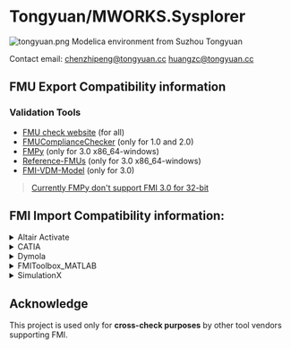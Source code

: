 # Tongyuan/MWORKS.Sysplorer

![tongyuan.png](https://www.tongyuan.cc/uploads/image/category/16248048006070.png) Modelica environment from Suzhou Tongyuan

Contact email:
chenzhipeng@tongyuan.cc
huangzc@tongyuan.cc


## FMU Export Compatibility information

### Validation Tools

- [FMU check website](https://fmu-check.herokuapp.com/) (for all)
- [FMUComplianceChecker](https://github.com/modelica-tools/FMUComplianceChecker) (only for 1.0 and 2.0)
- [FMPy](https://github.com/CATIA-Systems/FMPy) (only for 3.0 x86_64-windows)
- [Reference-FMUs](https://github.com/modelica/Reference-FMUs) (only for 3.0 x86_64-windows)
- [FMI-VDM-Model](https://github.com/INTO-CPS-Association/FMI-VDM-Model/) (only for 3.0)

> [Currently FMPy don't support FMI 3.0 for 32-bit](https://github.com/CATIA-Systems/FMPy/issues/394)


## FMI Import Compatibility information:

<details>
<summary> Altair Activate </summary>

### [Altair Activate](https://github.com/altairengineering/fmus)

| **FMI-3.0** | **x86_64-windows** |
| :--- | --- |
| sinewave_array | ME, CS |

| **FMI-2.0** | **Win64**|
| :--- | --- |
| ActivateRC | ME, CS |
| Arenstorf | ME, CS |
| Boocwen | ME, CS |
| CVloop | ME, CS |
| DiscreteController | ME, CS |
| Pendulum | ME, CS |

</details>


<details>
<summary> CATIA </summary>

### [CATIA](https://github.com/modelica/fmi-cross-check/tree/master/fmus/2.0/cs/win64/CATIA/R2016x)

| **FMI-2.0** | **Win64**|
| :--- | --- |
| BooleanNetwork1 | ME, CS |
| ControlledTemperature | ME, CS |
| CoupledClutches | ME, CS |
| DFFREG | ME, CS |
| MixtureGases | ME, CS |
| Rectifier | ME, CS |

| **FMI-1.0** | **Win64**|
| :--- | --- |
| BooleanNetwork1 | ME, CS |
| ControlledTemperature | ME, CS |
| CoupledClutches | ME, CS |
| DFFREG | ME, CS |
| MixtureGases | ME, CS |
| Rectifier | ME, CS |

</details>


<details>
<summary> Dymola </summary>

### [Dymola](https://github.com/modelica/fmi-cross-check/tree/master/fmus/2.0/cs/win64/Dymola/2019FD01)

| **FMI-2.0** | **Win64**|
| :--- | --- |
| BooleanNetwork1 | ME, CS |
| ControlledTemperature | ME, CS |
| CoupledClutches | ME, CS |
| DFFREG | ME, CS |
| Engine1b | ME, CS |
| IntegerNetwork1 | ME, CS |
| MixtureGases | ME, CS |
| Rectifier | ME, CS |
| fullRobot | ME, CS |

| **FMI-1.0** | **Win64**|
| :--- | --- |
| BooleanNetwork1 | ME, CS |
| ControlledTemperature | ME, CS |
| CoupledClutches | ME, CS |
| DFFREG | ME, CS |
| Engine1b | ME, CS |
| IntegerNetwork1 | ME, CS |
| MixtureGases | ME, CS |
| Rectifier | ME, CS |
| fullRobot | ME, CS |

</details>


<details>
<summary> FMIToolbox_MATLAB </summary>

### [FMIToolbox_MATLAB](https://github.com/modelica/fmi-cross-check/tree/master/fmus/2.0/cs/win64/FMIToolbox_MATLAB/2.3)


| **FMI-2.0** | **Win64**|
| :--- | --- |
| Continuous | ME, CS |
| Discontinuities | ME, CS |
| EmbeddedCode | ME, CS |
| IntegrateSignal | ME, CS |

| **FMI-1.0** | **Win64**|
| :--- | --- |
| Continuous | ME, CS |
| Discontinuities | ME, CS |
| EmbeddedCode | ME, CS |
| IntegrateSignal | ME, CS |

</details>


<details>
<summary> SimulationX </summary>

### [SimulationX](https://github.com/modelica/fmi-cross-check/tree/master/fmus/2.0/cs/win64/SimulationX/4.0.4)


| **FMI-2.0** | **Win64**|
| :--- | --- |
| ControlledTemperature | ME, CS |
| CoupledClutches | ME, CS |
| DoublePendulum | ME, CS |
| Engine1b | ME, CS |
| Rectifier | ME, CS |

| **FMI-1.0** | **Win64**|
| :--- | --- |
| ControlledTemperature | ME, CS |
| CoupledClutches | ME, CS |
| DoublePendulum | ME, CS |
| Engine1b | ME, CS |
| Rectifier | ME, CS |

</details>


## Acknowledge

This project is used only for **cross-check purposes** by other tool vendors supporting FMI.

